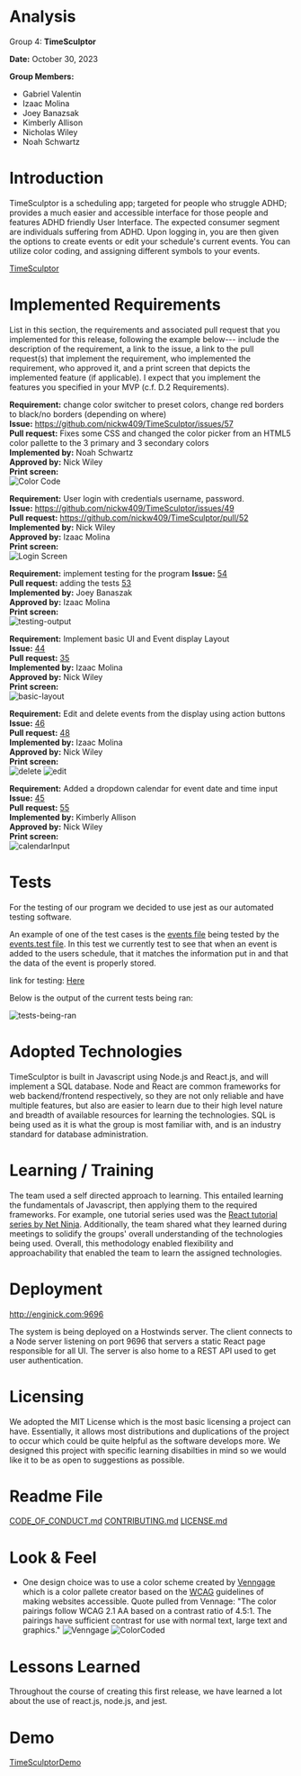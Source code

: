 # Analysis

Group 4: **TimeSculptor**

**Date:** October 30, 2023

**Group Members:**

- Gabriel Valentin
- Izaac Molina
- Joey Banazsak
- Kimberly Allison
- Nicholas Wiley
- Noah Schwartz

# Introduction
TimeSculptor is a scheduling app; targeted for people who struggle ADHD; provides a much easier and accessible interface for those people and features ADHD friendly User Interface. The expected consumer segment are individuals suffering from ADHD. Upon logging in, you are then given the options to create events or edit your schedule's current events. You can utilize color coding, and assigning different symbols to your events. 

[TimeSculptor](https://github.com/nickw409/TimeSculptor)

# Implemented Requirements

List in this section, the requirements and associated pull request that you implemented for this release, following the example below---
include the description of the requirement, a link to the issue, a link to the pull request(s) that implement the requirement, who implemented the requirement, 
who approved it, and a print screen that depicts the implemented feature (if applicable). I expect that you implement the features you specified in your MVP (c.f. D.2 Requirements).

**Requirement:** change color switcher to preset colors, change red borders to black/no borders (depending on where)   
**Issue:** <https://github.com/nickw409/TimeSculptor/issues/57>  
**Pull request:** Fixes some CSS and changed the color picker from an HTML5 color pallette to the 3 primary and 3 secondary colors   
**Implemented by:** Noah Schwartz  
**Approved by:** Nick Wiley  
**Print screen:**   
![Color Code](../assets/colorcode.png)

**Requirement:** User login with credentials username, password.  
**Issue:** <https://github.com/nickw409/TimeSculptor/issues/49>   
**Pull request:** <https://github.com/nickw409/TimeSculptor/pull/52>   
**Implemented by:** Nick Wiley   
**Approved by:** Izaac Molina   
**Print screen:**    
![Login Screen](../assets/login_page.png)

**Requirement:** implement testing for the program
**Issue:** [54](https://github.com/nickw409/TimeSculptor/issues/54)     
**Pull request:** adding the tests [53](https://github.com/nickw409/TimeSculptor/pull/53)   
**Implemented by:** Joey Banaszak  
**Approved by:** Izaac Molina  
**Print screen:**    
![testing-output](../assets/tests_terminal_results.PNG)

**Requirement:** Implement basic UI and Event display Layout   
**Issue:** [44](https://github.com/nickw409/TimeSculptor/issues/44)  
**Pull request:** [35](https://github.com/nickw409/TimeSculptor/pull/36)  
**Implemented by:** Izaac Molina  
**Approved by:** Nick Wiley   
**Print screen:**   
![basic-layout](../assets/basic-layout.png)

**Requirement:** Edit and delete events from the display using action buttons  
**Issue:** [46](https://github.com/nickw409/TimeSculptor/issues/46)     
**Pull request:** [48](https://github.com/nickw409/TimeSculptor/pull/48)   
**Implemented by:** Izaac Molina   
**Approved by:** Nick Wiley  
**Print screen:**    
![delete](../assets/delete.png)
![edit](../assets/edit.png)

**Requirement:** Added a dropdown calendar for event date and time input           
**Issue:** [45](https://github.com/nickw409/TimeSculptor/issues/45)                
**Pull request:** [55](https://github.com/nickw409/TimeSculptor/pull/55)               
**Implemented by:** Kimberly Allison            
**Approved by:** Nick Wiley                
**Print screen:**     
![calendarInput](../assets/calendarInput.png)

# Tests

For the testing of our program we decided to use jest as our automated testing software. 

An example of one of the test cases is the [events file](https://github.com/nickw409/TimeSculptor/blob/main/TimeSculptor/src/components/events.jsx) being tested by the [events.test file](https://github.com/nickw409/TimeSculptor/blob/main/TimeSculptor/src/components/__tests__/events.test.js). 
In this test we currently test to see that when an event is added to the users schedule, that it matches the information put in and that the data of the event is properly stored. 

link for testing: [Here](https://github.com/nickw409/TimeSculptor/tree/main/TimeSculptor/src/components/__tests__)

Below is the output of the current tests being ran:

![tests-being-ran](../assets/tests_terminal_results.PNG)

# Adopted Technologies

TimeSculptor is built in Javascript using Node.js and React.js, and will implement a SQL database. Node and React are common frameworks for web backend/frontend respectively, so they are not only reliable and have multiple features, but also are easier to learn due to their high level nature and breadth of available resources for learning the technologies. SQL is being used as it is what the group is most familiar with, and is an industry standard for database administration.

# Learning / Training

The team used a self directed approach to learning. This entailed learning the fundamentals of Javascript, then applying them to the required frameworks. For example, one tutorial series used was the [React tutorial series by Net Ninja](https://youtube.com/playlist?list=PL4cUxeGkcC9gZD-Tvwfod2gaISzfRiP9d&si=QC_JCSoPEDyJ02JL). Additionally, the team shared what they learned during meetings to solidify the groups' overall understanding of the technologies being used. Overall, this methodology enabled flexibility and approachability that enabled the team to learn the assigned technologies.

# Deployment

http://enginick.com:9696

The system is being deployed on a Hostwinds server. The client connects to a Node server listening on port 9696 that servers a static React page
responsible for all UI. The server is also home to a REST API used to get user authentication.

# Licensing

We adopted the MIT License which is the most basic licensing a project can have. Essentially, it allows most distributions and duplications of the project to occur which could be quite helpful as the software develops more. We designed this project with specific learning disabilties in mind so we would like it to be as open to suggestions as possible.
# Readme File

[CODE_OF_CONDUCT.md](https://github.com/nickw409/TimeSculptor/blob/main/CODE_OF_CONDUCT.md)
[CONTRIBUTING.md](https://github.com/nickw409/TimeSculptor/blob/main/CONTRIBUTING.md)
[LICENSE.md](https://github.com/nickw409/TimeSculptor/blob/main/LICENSE.md)

# Look & Feel

- One design choice was to use a color scheme created by [Venngage](https://venngage.com/tools/accessible-color-palette-generator) which is a color pallete creator based on the [WCAG](https://www.w3.org/WAI/standards-guidelines/wcag/) guidelines of making websites accessible. Quote pulled from Vennage: "The color pairings follow WCAG 2.1 AA based on a contrast ratio of 4.5:1. The pairings have sufficient contrast for use with normal text, large text and graphics."
![Venngage](../assets/venngage.png)
![ColorCoded](../assets/eventcolors.png)
# Lessons Learned

Throughout the course of creating this first release, we have learned a lot about the use of react.js, node.js, and jest.

# Demo

[TimeSculptorDemo](https://us04web.zoom.us/clips/share/BHVzMDQgk0IoAwByjY7bsPfttzbwm0oP82jQwe-Q-KXyR24fzQc)
